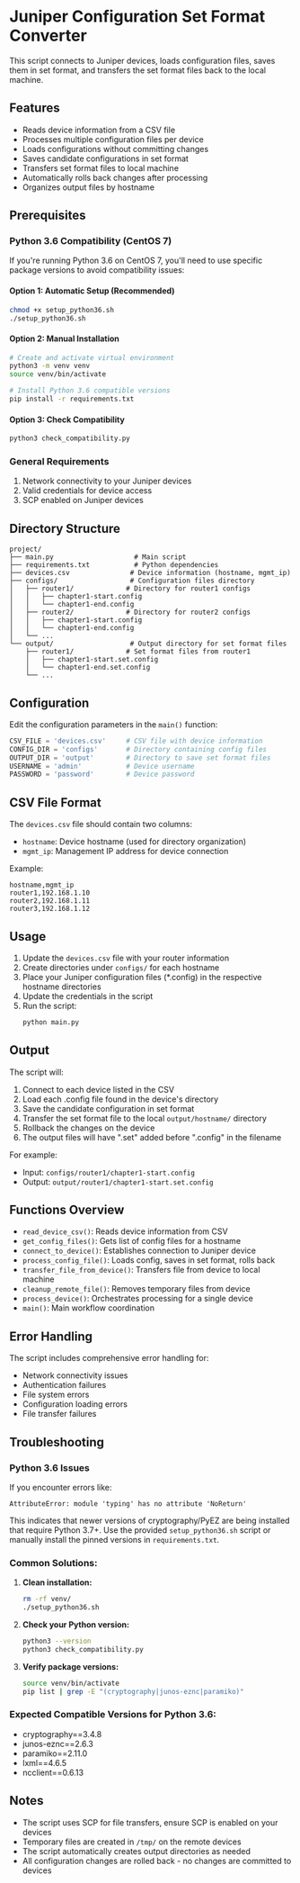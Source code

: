 # Juniper Configuration Set Format Converter

This script connects to Juniper devices, loads configuration files, saves them in set format, and transfers the set format files back to the local machine.

## Features

- Reads device information from a CSV file
- Processes multiple configuration files per device
- Loads configurations without committing changes
- Saves candidate configurations in set format
- Transfers set format files to local machine
- Automatically rolls back changes after processing
- Organizes output files by hostname

## Prerequisites

### Python 3.6 Compatibility (CentOS 7)

If you're running Python 3.6 on CentOS 7, you'll need to use specific package versions to avoid compatibility issues:

#### Option 1: Automatic Setup (Recommended)
```bash
chmod +x setup_python36.sh
./setup_python36.sh
```

#### Option 2: Manual Installation
```bash
# Create and activate virtual environment
python3 -m venv venv
source venv/bin/activate

# Install Python 3.6 compatible versions
pip install -r requirements.txt
```

#### Option 3: Check Compatibility
```bash
python3 check_compatibility.py
```

### General Requirements
1. Network connectivity to your Juniper devices
2. Valid credentials for device access
3. SCP enabled on Juniper devices

## Directory Structure

```
project/
├── main.py                    # Main script
├── requirements.txt           # Python dependencies
├── devices.csv               # Device information (hostname, mgmt_ip)
├── configs/                  # Configuration files directory
│   ├── router1/             # Directory for router1 configs
│   │   ├── chapter1-start.config
│   │   └── chapter1-end.config
│   ├── router2/             # Directory for router2 configs
│   │   ├── chapter1-start.config
│   │   └── chapter1-end.config
│   └── ...
└── output/                   # Output directory for set format files
    ├── router1/             # Set format files from router1
    │   ├── chapter1-start.set.config
    │   └── chapter1-end.set.config
    └── ...
```

## Configuration

Edit the configuration parameters in the `main()` function:

```python
CSV_FILE = 'devices.csv'     # CSV file with device information
CONFIG_DIR = 'configs'       # Directory containing config files
OUTPUT_DIR = 'output'        # Directory to save set format files
USERNAME = 'admin'           # Device username
PASSWORD = 'password'        # Device password
```

## CSV File Format

The `devices.csv` file should contain two columns:
- `hostname`: Device hostname (used for directory organization)
- `mgmt_ip`: Management IP address for device connection

Example:
```csv
hostname,mgmt_ip
router1,192.168.1.10
router2,192.168.1.11
router3,192.168.1.12
```

## Usage

1. Update the `devices.csv` file with your router information
2. Create directories under `configs/` for each hostname
3. Place your Juniper configuration files (*.config) in the respective hostname directories
4. Update the credentials in the script
5. Run the script:
   ```bash
   python main.py
   ```

## Output

The script will:
1. Connect to each device listed in the CSV
2. Load each .config file found in the device's directory
3. Save the candidate configuration in set format
4. Transfer the set format file to the local `output/hostname/` directory
5. Rollback the changes on the device
6. The output files will have ".set" added before ".config" in the filename

For example:
- Input: `configs/router1/chapter1-start.config`
- Output: `output/router1/chapter1-start.set.config`

## Functions Overview

- `read_device_csv()`: Reads device information from CSV
- `get_config_files()`: Gets list of config files for a hostname
- `connect_to_device()`: Establishes connection to Juniper device
- `process_config_file()`: Loads config, saves in set format, rolls back
- `transfer_file_from_device()`: Transfers file from device to local machine
- `cleanup_remote_file()`: Removes temporary files from device
- `process_device()`: Orchestrates processing for a single device
- `main()`: Main workflow coordination

## Error Handling

The script includes comprehensive error handling for:
- Network connectivity issues
- Authentication failures
- File system errors
- Configuration loading errors
- File transfer failures

## Troubleshooting

### Python 3.6 Issues

If you encounter errors like:
```
AttributeError: module 'typing' has no attribute 'NoReturn'
```

This indicates that newer versions of cryptography/PyEZ are being installed that require Python 3.7+. Use the provided `setup_python36.sh` script or manually install the pinned versions in `requirements.txt`.

### Common Solutions:

1. **Clean installation:**
   ```bash
   rm -rf venv/
   ./setup_python36.sh
   ```

2. **Check your Python version:**
   ```bash
   python3 --version
   python3 check_compatibility.py
   ```

3. **Verify package versions:**
   ```bash
   source venv/bin/activate
   pip list | grep -E "(cryptography|junos-eznc|paramiko)"
   ```

### Expected Compatible Versions for Python 3.6:
- cryptography==3.4.8
- junos-eznc==2.6.3
- paramiko==2.11.0
- lxml==4.6.5
- ncclient==0.6.13

## Notes

- The script uses SCP for file transfers, ensure SCP is enabled on your devices
- Temporary files are created in `/tmp/` on the remote devices
- The script automatically creates output directories as needed
- All configuration changes are rolled back - no changes are committed to devices
